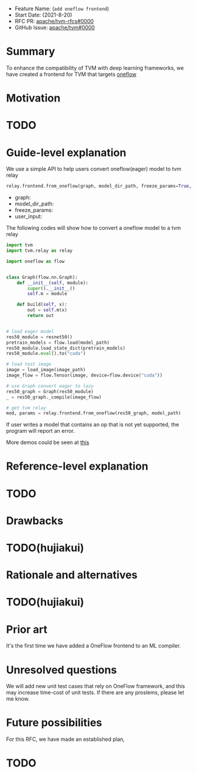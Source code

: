 - Feature Name: (`add oneflow frontend`)
- Start Date: (2021-8-20)
- RFC PR: [apache/tvm-rfcs#0000](https://github.com/apache/tvm-rfcs/pull/)
- GitHub Issue: [apache/tvm#0000](https://github.com/apache/tvm/issues/)

# Summary
[summary]: #summary

To enhance the compatibility of TVM with deep learning frameworks,
we have created a frontend for TVM that targets [oneflow](https://github.com/Oneflow-Inc/oneflow) 

# Motivation
[motivation]: #motivation

# TODO

# Guide-level explanation
[guide-level-explanation]: #guide-level-explanation

We use a simple API to help users convert oneflow(eager) model to tvm relay

```python
relay.frontend.from_oneflow(graph, model_dir_path, freeze_params=True, user_input=None)
```

- graph: 
- model_dir_path: 
- freeze_params:
- user_input:

The following codes will show how to convert a oneflow model to a tvm relay

```python
import tvm
import tvm.relay as relay

import oneflow as flow


class Graph(flow.nn.Graph):
    def __init__(self, module):
        super().__init__()
        self.m = module

    def build(self, x):
        out = self.m(x)
        return out


# load eager model
res50_module = resnet50()
pretrain_models = flow.load(model_path)
res50_module.load_state_dict(pretrain_models)
res50_module.eval().to("cuda")

# load test image
image = load_image(image_path)
image_flow = flow.Tensor(image, device=flow.device("cuda"))

# use Graph convert eager to lazy
res50_graph = Graph(res50_module)
_ = res50_graph._compile(image_flow)

# get tvm relay
mod, params = relay.frontend.from_oneflow(res50_graph, model_path)
```

If user writes a model that contains an op that is not yet supported, the program will report an error.

More demos could be seen at [this](https://github.com/Oneflow-Inc/oneflow_convert_tools/tree/tvm_oneflow/oneflow_tvm)

# Reference-level explanation
[reference-level-explanation]: #reference-level-explanation

# TODO

# Drawbacks
[drawbacks]: #drawbacks

# TODO(hujiakui)

# Rationale and alternatives
[rationale-and-alternatives]: #rationale-and-alternatives

# TODO(hujiakui)

# Prior art
[prior-art]: #prior-art

It's the first time we have added a OneFlow frontend to an ML compiler.

# Unresolved questions
[unresolved-questions]: #unresolved-questions

We will add new unit test cases that rely on OneFlow framework, and this may increase time-cost of unit tests. If there are any proslems, please let me know.

# Future possibilities
[future-possibilities]: #future-possibilities

For this RFC, we have made an established plan,
# TODO
